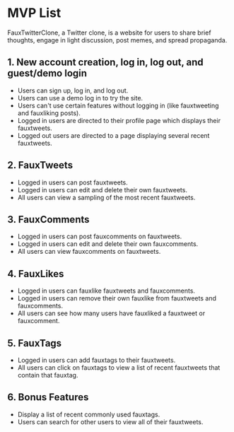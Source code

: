 # MVP List

FauxTwitterClone, a Twitter clone, is a website for users to share brief thoughts, engage in light discussion, post memes, and spread propaganda.

## 1. New account creation, log in, log out, and guest/demo login

* Users can sign up, log in, and log out.
* Users can use a demo log in to try the site.
* Users can't use certain features without logging in (like fauxtweeting and fauxliking posts).
* Logged in users are directed to their profile page which displays their fauxtweets.
* Logged out users are directed to a page displaying several recent fauxtweets.

## 2. FauxTweets

* Logged in users can post fauxtweets.
* Logged in users can edit and delete their own fauxtweets.
* All users can view a sampling of the most recent fauxtweets.

## 3. FauxComments

* Logged in users can post fauxcomments on fauxtweets.
* Logged in users can edit and delete their own fauxcomments.
* All users can view fauxcomments on fauxtweets.

## 4. FauxLikes

* Logged in users can fauxlike fauxtweets and fauxcomments.
* Logged in users can remove their own fauxlike from fauxtweets and fauxcomments.
* All users can see how many users have fauxliked a fauxtweet or fauxcomment.

## 5. FauxTags

* Logged in users can add fauxtags to their fauxtweets.
* All users can click on fauxtags to view a list of recent fauxtweets that contain that fauxtag.

## 6. Bonus Features

* Display a list of recent commonly used fauxtags.
* Users can search for other users to view all of their fauxtweets.
